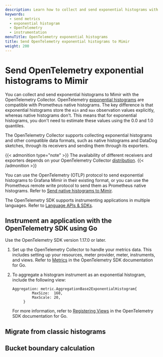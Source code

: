 ```yaml
---
description: Learn how to collect and send exponential histograms with the OpenTelemetry Collector
keywords:
  - send metrics
  - exponential histogram
  - OpenTelemetry
  - instrumentation
menuTitle: OpenTelemetry exponential histograms
title: Send OpenTelemetry exponential histograms to Mimir
weight: 200
---
```


# Send OpenTelemetry exponential histograms to Mimir

You can collect and send exponential histograms to Mimir with the OpenTelemetry Collector. OpenTelemetry [exponential histograms](https://opentelemetry.io/docs/specs/otel/metrics/data-model/#exponentialhistogram) are compatible with Prometheus native histograms. The key difference is that exponential histograms store the `min` and `max`  observation values explicitly, whereas native histograms don't. This means that for exponential histograms, you don't need to estimate these values using the 0.0 and 1.0 quantiles.

The OpenTelemetry Collector supports collecting exponential histograms and other compatible data formats, such as native histograms and DataDog sketches, through its receivers and sending them through its exporters.

{{< admonition type="note" >}}
The availability of different receivers and exporters depends on your OpenTelemetry Collector [distribution](https://opentelemetry.io/docs/concepts/distributions/).
{{< /admonition >}}

You can use the OpenTelemetry (OTLP) protocol to send exponential histograms to Grafana Mimir in their existing format, or you can use the Prometheus remote write protocol to send them as Prometheus native histograms. Refer to [Send native histograms to Mimir](https://grafana.com/docs/mimir/<MIMIR_VERSION>/send/native-histograms/).

The OpenTelemetry SDK supports instrumenting applications in multiple languages. Refer to [Language APIs & SDKs](https://opentelemetry.io/docs/languages/). 

## Instrument an application with the OpenTelemetry SDK using Go

Use the OpenTelemetry SDK version 1.17.0 or later.

1. Set up the OpenTelemetry Collector to handle your metrics data. This includes setting up your resources, meter provider, meter, instruments, and views. Refer to [Metrics](https://opentelemetry.io/docs/languages/go/instrumentation/#metrics) in the OpenTelemetry SDK documentation for Go.
1. To aggregate a histogram instrument as an exponential histogram, include the following view:

   ```
   Aggregation: metric.AggregationBase2ExponentialHistogram{
			MaxSize:  160,
			MaxScale: 20,
		}
   ```

   For more information, refer to [Registering Views](https://opentelemetry.io/docs/languages/go/instrumentation/#registering-views) in the OpenTelemetry SDK documentation for Go.

## Migrate from classic histograms

## Bucket boundary calculation